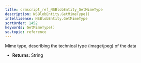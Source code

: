 ```yaml
---
title: crmscript_ref_NSBlobEntity_GetMimeType
description: NSBlobEntity.GetMimeType()
intellisense: NSBlobEntity.GetMimeType
sortOrder: 1452
keywords: GetMimeType()
so.topic: reference
---
```



Mime type, describing the technical type (image/jpeg) of the data



* **Returns:** String


